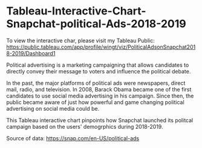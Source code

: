 # Tableau-Interactive-Chart-Snapchat-political-Ads-2018-2019

To view the interactive char, please visit my Tableau Public:
https://public.tableau.com/app/profile/wingt/viz/PoliticalAdsonSnapchat2018-2019/Dashboard1

Political advertising is a marketing campaigning that allows candidates to directly convey their message to voters and influence the political debate.  

In the past, the major platforms of political ads were newspapers, direct mail, radio, and television. In 2008, Barack Obama became one of the first candidates to use social media advertising in his campaign. Since then, the public became aware of just how powerful and game changing political advertising on social media could be.

This Tableau interactive chart pinpoints how Snapchat launched its politcal campaign based on the users' demogrphics during 2018-2019.

Source of data:
https://snap.com/en-US/political-ads
